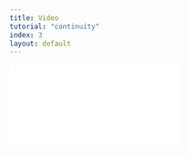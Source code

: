 ```yaml
---
title: Video
tutorial: "continuity"
index: 3
layout: default
---
```


<div class="videowrapper">
  <iframe src="//www.youtube.com/embed/bkjHTJ0e5d8" frameborder="0" allowfullscreen></iframe>
</div>

</div>